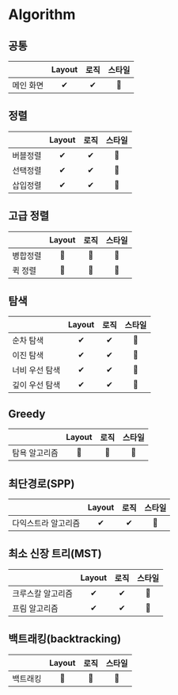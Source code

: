 # Algorithm

## 공통

|           | Layout | 로직 | 스타일 |
| --------- | :----: | :--: | :----: |
| 메인 화면 |   ✔    |  ✔   |   🔲   |

## 정렬

|          | Layout | 로직 | 스타일 |
| :------- | :----: | :--: | :----: |
| 버블정렬 |   ✔    |  ✔   |   🔲   |
| 선택정렬 |   ✔    |  ✔   |   🔲   |
| 삽입정렬 |   ✔    |  ✔   |   🔲   |

## 고급 정렬

|          | Layout | 로직 | 스타일 |
| -------- | :----: | :--: | :----: |
| 병합정렬 |   🔲   |  🔲  |   🔲   |
| 퀵 정렬  |   🔲   |  🔲  |   🔲   |

## 탐색

|                | Layout | 로직 | 스타일 |
| -------------- | :----: | :--: | :----: |
| 순차 탐색      |   ✔    |  ✔   |   🔲   |
| 이진 탐색      |   ✔    |  ✔   |   🔲   |
| 너비 우선 탐색 |   ✔    |  ✔   |   🔲   |
| 깊이 우선 탐색 |   ✔    |  ✔   |   🔲   |

## Greedy

|               | Layout | 로직 | 스타일 |
| ------------- | :----: | :--: | :----: |
| 탐욕 알고리즘 |   🔲   |  🔲  |   🔲   |

## 최단경로(SPP)

|                     | Layout | 로직 | 스타일 |
| ------------------- | :----: | :--: | :----: |
| 다익스트라 알고리즘 |   ✔    |  ✔   |   🔲   |

## 최소 신장 트리(MST)

|                   | Layout | 로직 | 스타일 |
| ----------------- | :----: | :--: | :----: |
| 크루스칼 알고리즘 |   ✔    |  ✔   |   🔲   |
| 프림 알고리즘     |   ✔    |  ✔   |   🔲   |

## 백트래킹(backtracking)

|          | Layout | 로직 | 스타일 |
| -------- | :----: | :--: | :----: |
| 백트래킹 |   🔲   |  🔲  |   🔲   |
